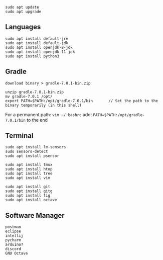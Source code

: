     sudo apt update
    sudo apt upgrade
    
## Languages

    sudo apt install default-jre
    sudo apt install default-jdk
    sudo apt install openjdk-8-jdk
    sudo apt install openjdk-11-jdk
    sudo apt install python3

## Gradle

    download binary > gradle-7.0.1-bin.zip
    
    unzip gradle-7.0.1-bin.zip
    mv gradle-7.0.1 /opt/
    export PATH=$PATH:/opt/gradle-7.0.1/bin       // Set the path to the binary temporarily (in this shell)

   For a permanent path: `vim ~/.bashrc`
    add: `PATH=$PATH:/opt/gradle-7.0.1/bin` to the end
    
    
## Terminal

    sudo apt install lm-sensors
    sudo sensors-detect
    sudo apt install psensor
    
    sudo apt install tmux
    sudo apt install htop
    sudo apt install tree
    sudo apt install vim
    
    sudo apt install git
    sudo apt install gitg
    sudo apt install tig
    sudo apt install octave
  
  ## Software Manager
  
    postman
    eclipse
    intellij
    pycharm
    arduino?
    discord
    GNU Octave
  
